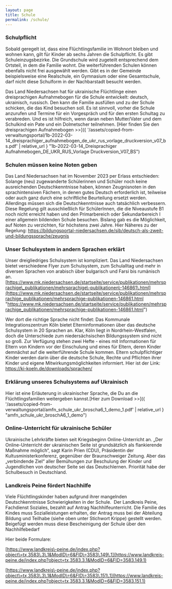```yaml
---
layout: page
title: Schule
permalink: /schule/
---
```


### Schulpflicht

Sobald geregelt ist, dass eine Flüchtlingsfamilie im Wohnort bleiben und wohnen kann, gilt für Kinder ab sechs Jahren die Schulpflicht. Es gibt Schuleinzugsbezirke. Die Grundschule wird zugeteilt entsprechend dem Ortsteil, in dem die Familie wohnt. Die weiterführenden Schulen können ebenfalls nicht frei ausgewählt werden. Gibt es in der Gemeinde beispielsweise eine Realschule, ein Gymnasium oder eine Gesamtschule, darf nicht diese Schulform in der Nachbarstadt besucht werden.

Das Land Niedersachsen hat für ukrainische Flüchtlinge einen dreisprachigen Aufnahmebogen für die Schule entwickelt: deutsch, ukrainisch, russisch. Den kann die Familie ausfüllen und zu der Schule schicken, die das Kind besuchen soll. Es ist sinnvoll, vorher die Schule anzurufen und Termine für ein Vorgespräch und für den ersten Schultag zu verabreden. Und es ist hilfreich, wenn daran neben Mutter/Vater und dem Schulkind ein Pate und ein Dolmetscher teilnehmen. [Hier finden Sie den dreisprachigen Aufnahmebogen \>\>]({ '/assets/copied-from-verwaltungsportal/1b-2022-03-14_dreisprachiger_aufnahmebogen_de_ukr_rus_vorlage_druckversion_v07_bs.pdf' | relative_url } "1b-2022-03-14_Dreisprachiger Aufnahmebogen_DE_UKR_RUS_Vorlage Druckversion_V07_BS")

### Schulen müssen keine Noten geben

Das Land Niedersachsen hat im November 2023 per Erlass entschieden: Solange (neu) zugewanderte Schülerinnen und Schüler noch keine ausreichenden Deutschkenntnisse haben, können Zeugnisnoten in den sprachintensiven Fächern, in denen gutes Deutsch erforderlich ist, teilweise oder auch ganz durch eine schriftliche Beurteilung ersetzt werden. Allerdings müssen sich die Deutschkenntnisse auch tatsächlich verbessern. Diese Regelung gilt ausschließlich für SchülerInnen, die die Niveaustufe B1 noch nicht erreicht haben und den Primarbereich oder Sekundarbereich I einer allgemein bildenden Schule besuchen. Bislang gab es die Möglichkeit, auf Noten zu verzichten, für höchstens zwei Jahre. Hier Näheres zu der Regelung: [https://bildungsportal\-niedersachsen.de/sib/deutsch\-als\-zweit\-und\-bildungssprache/zeugnis](https://bildungsportal-niedersachsen.de/sib/deutsch-als-zweit-und-bildungssprache/zeugnis "Der Erlass")

### Unser Schulsystem in andern Sprachen erklärt

Unser dreigliedriges Schulsystem ist kompliziert. Das Land Niedersachsen bietet verschiedene Flyer zum Schulsystem, zum Schulalltag und mehr in diversen Sprachen von arabisch über bulgarisch und Farsi bis rumänisch an. [https://www.mk.niedersachsen.de/startseite/service/publikationen/mehrsprachige\_publikationen/mehrsprachige\-publikationen\-146861\.html](https://www.mk.niedersachsen.de/startseite/service/publikationen/mehrsprachige_publikationen/mehrsprachige-publikationen-146861.html "https://www.mk.niedersachsen.de/startseite/service/publikationen/mehrsprachige_publikationen/mehrsprachige-publikationen-146861.html")

Wer dort die richtige Sprache nicht findet: Das Kommunale Integrationszentrum Köln bietet Elterninformationen über das deutsche Schulsystem in 20 Sprachen an. Klar, Köln liegt in Nordrhein\-Westfalen, doch die Unterschiede zum niedersächsischen Bildungssystem sind nicht so groß. Zur Verfügung stehen zwei Hefte \- eines mit Informationen für Eltern von Kindern vor der Einschulung und eines für Eltern, deren Kinder demnächst auf die weiterführende Schule kommen. Eltern schulpflichtiger Kinder werden darin über die deutsche Schule, Rechte und Pflichten ihrer Kinder und eigene Mitwirkungsmöglichkeiten informiert. Hier ist der Link: [https://ki\-koeln.de/downloads/sprachen/](https://ki-koeln.de/downloads/sprachen/ "https://ki-koeln.de/downloads/sprachen/")

### Erklärung unseres Schulsystems auf Ukrainisch

Hier ist eine Erläuterung in ukrainischer Sprache, die Du an die Flüchtlingsfamilien weitergeben kannst.[Hier zum Download \>\>]({ '/assets/copied-from-verwaltungsportal/amfn_schule_ukr_broscha6_1_demo_1.pdf' | relative_url } "amfn_schule_ukr_broschA6_1_demo")

### Online\-Unterricht für ukrainische Schüler

Ukrainische Lehrkräfte bieten seit Kriegsbeginn Online\-Unterricht an. „Der Online\-Unterricht der ukrainischen Seite ist grundsätzlich als flankierende Maßnahme möglich“, sagt Karin Prien (CDU), Präsidentin der Kultusministerkonferenz, gegenüber der Braunschweiger Zeitung. Aber das „verbindende Ziel“ aller Bemühungen zur Beschulung der Kinder und Jugendlichen von deutscher Seite sei das Deutschlernen. Priorität habe der Schulbesuch in Deutschland.

### **Landkreis Peine fördert Nachhilfe**

Viele Flüchtlingskinder haben aufgrund ihrer mangelnden Deutschkenntnisse Schwierigkeiten in der Schule.  Der Landkreis Peine, Fachdienst Soziales, bezahlt auf Antrag Nachhilfeunterricht. Die Familie des Kindes muss Sozialleistungen erhalten, der Antrag muss bei der Abteilung Bildung und Teilhabe (siehe oben unter Stichwort Krippe) gestellt werden. Beigefügt werden muss diese Bescheinigung der Schule über den Nachhilfebedarf

Hier beide Formulare:

[https://www.landkreis\-peine.de/index.php?object\=tx,3583\.3\.1&ModID\=6&FID\=3583\.149\.1](https://www.landkreis-peine.de/index.php?object=tx,3583.3.1&ModID=6&FID=3583.149.1)

[https://www.landkreis\-peine.de/index.php?object\=tx,3583\.3\.1&ModID\=6&FID\=3583\.151\.1](https://www.landkreis-peine.de/index.php?object=tx,3583.3.1&ModID=6&FID=3583.151.1)


